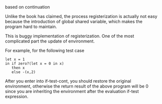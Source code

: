 based on continuation

Unlike the book has claimed, the process registerization
is actually not easy because the introduction of global shared
variable, which makes the program hard to maintain.


This is buggy implementation of registerization. One of the most complicated
part the update of environment.

For example, for the following test case

    let x = 1
    in if zero?(let x = 0 in x)
       then x
       else -(x,2)

After you enter into if-test-cont, you should restore the
original environment, otherwise the return result of
the above program will be 0 since you are inheriting 
the environment after the evaluation if-test expression.
